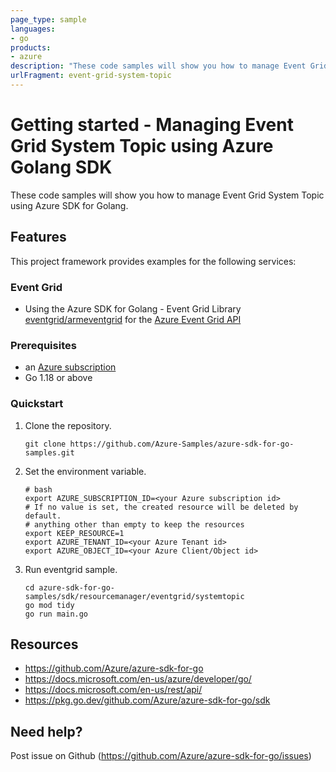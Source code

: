 ```yaml
---
page_type: sample
languages:
- go
products:
- azure
description: "These code samples will show you how to manage Event Grid System Topic using Azure SDK for Golang."
urlFragment: event-grid-system-topic
---
```


# Getting started - Managing Event Grid System Topic using Azure Golang SDK

These code samples will show you how to manage Event Grid System Topic using Azure SDK for Golang.

## Features

This project framework provides examples for the following services:

### Event Grid
* Using the Azure SDK for Golang - Event Grid Library [eventgrid/armeventgrid](https://pkg.go.dev/github.com/Azure/azure-sdk-for-go/sdk/resourcemanager/eventgrid/armeventgrid) for the [Azure Event Grid API](https://docs.microsoft.com/en-us/rest/api/eventgrid/)

### Prerequisites
* an [Azure subscription](https://azure.microsoft.com)
* Go 1.18 or above

### Quickstart

1. Clone the repository.

    ```
    git clone https://github.com/Azure-Samples/azure-sdk-for-go-samples.git
    ```
   
2. Set the environment variable.

   ```
   # bash
   export AZURE_SUBSCRIPTION_ID=<your Azure subscription id> 
   # If no value is set, the created resource will be deleted by default.
   # anything other than empty to keep the resources
   export KEEP_RESOURCE=1 
   export AZURE_TENANT_ID=<your Azure Tenant id>          
   export AZURE_OBJECT_ID=<your Azure Client/Object id> 
   ```

3. Run eventgrid sample.

    ```
    cd azure-sdk-for-go-samples/sdk/resourcemanager/eventgrid/systemtopic
    go mod tidy
    go run main.go
    ```
   
## Resources

- https://github.com/Azure/azure-sdk-for-go
- https://docs.microsoft.com/en-us/azure/developer/go/
- https://docs.microsoft.com/en-us/rest/api/
- https://pkg.go.dev/github.com/Azure/azure-sdk-for-go/sdk

## Need help?

Post issue on Github (https://github.com/Azure/azure-sdk-for-go/issues)

